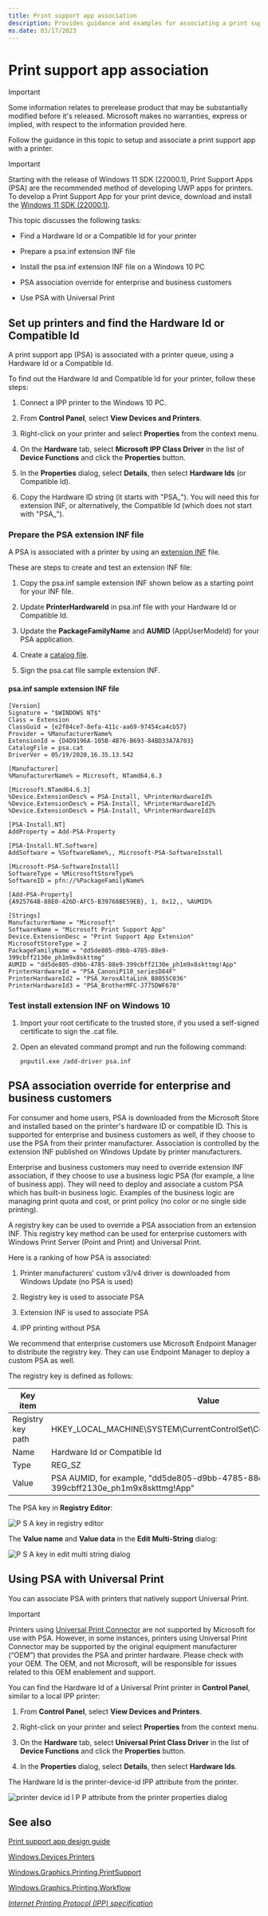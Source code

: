 ```yaml
---
title: Print support app association
description: Provides guidance and examples for associating a print support app with a printer.
ms.date: 03/17/2023
---
```


# Print support app association

> [!IMPORTANT]
> Some information relates to prerelease product that may be substantially modified before it's released. Microsoft makes no warranties, express or implied, with respect to the information provided here.

Follow the guidance in this topic to setup and associate a print support app with a printer.

> [!IMPORTANT]
> Starting with the release of Windows 11 SDK (22000.1), Print Support Apps (PSA) are the recommended method of developing UWP apps for printers. To develop a Print Support App for your print device, download and install the [Windows 11 SDK (22000.1)](https://go.microsoft.com/fwlink/?linkid=2166460).

This topic discusses the following tasks:

- Find a Hardware Id or a Compatible Id for your printer

- Prepare a psa.inf extension INF file

- Install the psa.inf extension INF file on a Windows 10 PC

- PSA association override for enterprise and business customers

- Use PSA with Universal Print

## Set up printers and find the Hardware Id or Compatible Id

A print support app (PSA) is associated with a printer queue, using a Hardware Id or a Compatible Id.

To find out the Hardware Id and Compatible Id for your printer, follow these steps:

1. Connect a IPP printer to the Windows 10 PC.

1. From **Control Panel**, select **View Devices and Printers**.

1. Right-click on your printer and select **Properties** from the context menu.

1. On the **Hardware** tab, select **Microsoft IPP Class Driver** in the list of **Device Functions** and click the **Properties** button.

1. In the **Properties** dialog, select **Details**, then select **Hardware Ids** (or Compatible Id).

1. Copy the Hardware ID string (it starts with "PSA\_"). You will need this for extension INF, or alternatively, the Compatible Id (which does not start with "PSA\_").

### Prepare the PSA extension INF file

A PSA is associated with a printer by using an [extension INF](../install/using-an-extension-inf-file.md) file.

These are steps to create and test an extension INF file:

1. Copy the psa.inf sample extension INF shown below as a starting point for your INF file.

1. Update **PrinterHardwareId** in psa.inf file with your Hardware Id or Compatible Id.

1. Update the **PackageFamilyName** and **AUMID** (AppUserModeId) for your PSA application.

1. Create a [catalog file](../devtest/inf2cat.md).

1. Sign the psa.cat file sample extension INF.

#### psa.inf sample extension INF file

```inf
[Version]
Signature = "$WINDOWS NT$"
Class = Extension
ClassGuid = {e2f84ce7-8efa-411c-aa69-97454ca4cb57}
Provider = %ManufacturerName%
ExtensionId = {D4D9196A-105B-4B76-B693-84BD33A7A703}
CatalogFile = psa.cat
DriverVer = 05/19/2020,16.35.13.542

[Manufacturer]
%ManufacturerName% = Microsoft, NTamd64.6.3

[Microsoft.NTamd64.6.3]
%Device.ExtensionDesc% = PSA-Install, %PrinterHardwareId%
%Device.ExtensionDesc% = PSA-Install, %PrinterHardwareId2%
%Device.ExtensionDesc% = PSA-Install, %PrinterHardwareId3%

[PSA-Install.NT]
AddProperty = Add-PSA-Property

[PSA-Install.NT.Software]
AddSoftware = %SoftwareName%,, Microsoft-PSA-SoftwareInstall

[Microsoft-PSA-SoftwareInstall]
SoftwareType = %MicrosoftStoreType%
SoftwareID = pfn://%PackageFamilyName%

[Add-PSA-Property]
{A925764B-88E0-426D-AFC5-B39768BE59EB}, 1, 0x12,, %AUMID%

[Strings]
ManufacturerName = "Microsoft"
SoftwareName = "Microsoft Print Support App"
Device.ExtensionDesc = "Print Support App Extension"
MicrosoftStoreType = 2
PackageFamilyName = "dd5de805-d9bb-4785-88e9-399cbff2130e_ph1m9x8skttmg"
AUMID = "dd5de805-d9bb-4785-88e9-399cbff2130e_ph1m9x8skttmg!App"
PrinterHardwareId = "PSA_CanoniP110_seriesD84F"
PrinterHardwareId2 = "PSA_XeroxAltaLink_B8055C036"
PrinterHardwareId3 = "PSA_BrotherMFC-J775DWF678"
```

### Test install extension INF on Windows 10

1. Import your root certificate to the trusted store, if you used a self-signed certificate to sign the .cat file.

1. Open an elevated command prompt and run the following command:

    ```console
    pnputil.exe /add-driver psa.inf
    ```

## PSA association override for enterprise and business customers

For consumer and home users, PSA is downloaded from the Microsoft Store and installed based on the printer's hardware ID or compatible ID. This is supported for enterprise and business customers as well, if they choose to use the PSA from their printer manufacturer. Association is controlled by the extension INF published on Windows Update by printer manufacturers.

Enterprise and business customers may need to override extension INF association, if they choose to use a business logic PSA (for example, a line of business app). They will need to deploy and associate a custom PSA which has built-in business logic. Examples of the business logic are managing print quota and cost, or print policy (no color or no single side printing).

A registry key can be used to override a PSA association from an extension INF. This registry key method can be used for enterprise customers with Windows Print Server (Point and Print) and Universal Print.

Here is a ranking of how PSA is associated:

1. Printer manufacturers' custom v3/v4 driver is downloaded from Windows Update (no PSA is used)

1. Registry key is used to associate PSA

1. Extension INF is used to associate PSA

1. IPP printing without PSA

We recommend that enterprise customers use Microsoft Endpoint Manager to distribute the registry key. They can use Endpoint Manager to deploy a custom PSA as well.

The registry key is defined as follows:

| Key item | Value |
|--|--|
| Registry key path | HKEY_LOCAL_MACHINE\SYSTEM\CurrentControlSet\Control\Print\PSA\Association |
| Name | Hardware Id or Compatible Id |
| Type | REG_SZ |
| Value | PSA AUMID, for example, "dd5de805-d9bb-4785-88e9-399cbff2130e_ph1m9x8skttmg!App" |

The PSA key in **Registry Editor**:

![P S A key in registry editor](images/psa-association-1.png)

The **Value name** and **Value data** in the **Edit Multi-String** dialog:

![P S A key in edit multi string dialog](images/psa-association-2.png)

## Using PSA with Universal Print

You can associate PSA with printers that natively support Universal Print.

> [!IMPORTANT]
> Printers using [Universal Print Connector](/universal-print/fundamentals/universal-print-connector-overview#:~:text=The%20Universal%20Print%20connector%20is%20a%20component%20that,use%20a%20connector.%20Connect%20printers%20to%20Universal%20Print) are not supported by Microsoft for use with PSA. However, in some instances, printers using Universal Print Connector may be supported by the original equipment manufacturer (“OEM”) that provides the PSA and printer hardware.  Please check with your OEM.  The OEM, and not Microsoft, will be responsible for issues related to this OEM enablement and support.

You can find the Hardware Id of a Universal Print printer in **Control Panel**, similar to a local IPP printer:

1. From **Control Panel**, select **View Devices and Printers**.

1. Right-click on your printer and select **Properties** from the context menu.

1. On the **Hardware** tab, select **Universal Print Class Driver** in the list of **Device Functions** and click the **Properties** button.

1. In the **Properties** dialog, select **Details**, then select **Hardware Ids**.

The Hardware Id is the printer-device-id IPP attribute from the printer.

![printer device id I P P attribute from the printer properties dialog](images/psa-association-3.png)

## See also

[Print support app design guide](./print-support-app-design-guide.md)

[Windows.Devices.Printers](/uwp/api/windows.devices.printers?view=winrt-insider&preserve-view=true)

[Windows.Graphics.Printing.PrintSupport](/uwp/api/windows.graphics.printing.printsupport?view=winrt-insider&preserve-view=true)

[Windows.Graphics.Printing.Workflow](/uwp/api/windows.graphics.printing.workflow?view=winrt-insider&preserve-view=true)

[*Internet Printing Protocol (IPP) specification*](https://tools.ietf.org/html/rfc8011)
